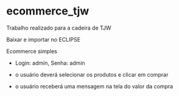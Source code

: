 # ecommerce_tjw
Trabalho realizado para a cadeira de TJW

Baixar e importar no ECLIPSE

Ecommerce simples

- Login: admin, Senha: admin

- o usuário deverá selecionar os produtos e clicar em comprar

- o usuário receberá uma mensagem na tela do valor da compra



